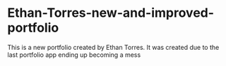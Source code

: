 # Ethan-Torres-new-and-improved-portfolio

This is a new portfolio created by Ethan Torres. It was created due to the last portfolio app ending up becoming a mess


